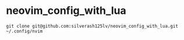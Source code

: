 # neovim_config_with_lua

````
git clone git@github.com:silverash125lv/neovim_config_with_lua.git ~/.config/nvim
````
